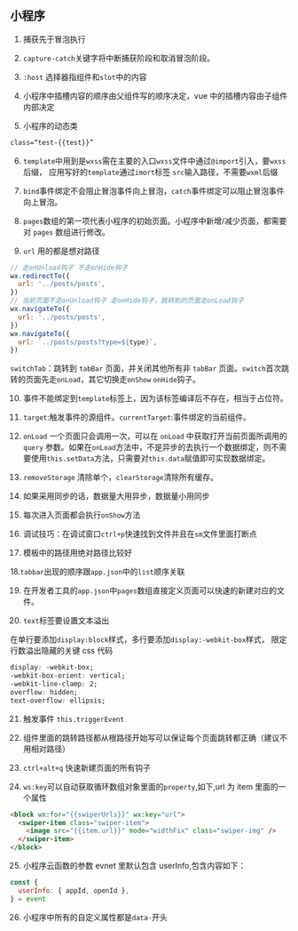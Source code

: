 ## 小程序

1. 捕获先于冒泡执行

2. `capture-catch`关键字将中断捕获阶段和取消冒泡阶段。

3. `:host` 选择器指组件和`slot`中的内容

4. 小程序中插槽内容的顺序由父组件写的顺序决定，vue 中的插槽内容由子组件内部决定

5. 小程序的动态类

```html
class=“test-{{test}}”
```

6. `template`中用到是`wxss`需在主要的入口`wxss`文件中通过`@import`引入，要`wxss`后缀，
   应用写好的`template`通过`imort`标签 `src`输入路径，不需要`wxml`后缀

7. `bind`事件绑定不会阻止冒泡事件向上冒泡，`catch`事件绑定可以阻止冒泡事件向上冒泡。

8. `pages`数组的第一项代表小程序的初始页面。小程序中新增/减少页面，都需要对 `pages` 数组进行修改。

9. `url` 用的都是想对路径

```js
// 走onUnload钩子 不走onHide钩子
wx.redirectTo({
  url: '../posts/posts',
})
// 当前页面不走onUnload钩子 走onHide钩子，跳转到的页面走onLoad钩子
wx.navigateTo({
  url: '../posts/posts',
})
wx.navigateTo({
  url: `../posts/posts?type=${type}`,
})
```

`switchTab`：跳转到 `tabBar` 页面，并关闭其他所有非 `tabBar` 页面。`switch`首次跳转的页面先走`onLoad`，其它切换走`onShow` `onHide`钩子。

10. 事件不能绑定到`template`标签上，因为该标签编译后不存在，相当于占位符。

11. `target`:触发事件的源组件。`currentTarget`:事件绑定的当前组件。

12. `onLoad` 一个页面只会调用一次，可以在 `onLoad` 中获取打开当前页面所调用的 `query` 参数。如果在`onLoad`方法中，不是异步的去执行一个数据绑定，则不需要使用`this.setData`方法，只需要对`this.data`赋值即可实现数据绑定。

13. `removeStorage` 清除单个，`clearStorage`清除所有缓存。

14. 如果采用同步的话，数据量大用异步，数据量小用同步

15. 每次进入页面都会执行`onShow`方法

16. 调试技巧：在调试窗口`ctrl+p`快速找到文件并且在`sm`文件里面打断点

17. 模板中的路径用绝对路径比较好

18.`tabbar`出现的顺序跟`app.json`中的`list`顺序关联

19. 在开发者工具的`app.json`中`pages`数组直接定义页面可以快速的新建对应的文件。

20. `text`标签要设置文本溢出

在单行要添加`display:block`样式，多行要添加`display:-webkit-box`样式， 限定行数溢出隐藏的关键 css 代码

```css
display: -webkit-box;
-webkit-box-orient: vertical;
-webkit-line-clamp: 2;
overflow: hidden;
text-overflow: ellipsis;
```

21. 触发事件 `this.triggerEvent`

22. 组件里面的跳转路径都从根路径开始写可以保证每个页面跳转都正确（建议不用相对路径）

23. `ctrl+alt+q` 快速新建页面的所有钩子

24) `ws:key`可以自动获取循环数组对象里面的`property`,如下,url 为 item 里面的一个属性

```html
<block wx:for="{{swiperUrls}}" wx:key="url">
  <swiper-item class="swiper-item">
    <image src="{{item.url}}" mode="widthFix" class="swiper-img" />
  </swiper-item>
</block>
```

25. 小程序云函数的参数 evnet 里默认包含 userInfo,包含内容如下：

```js
const {
  userInfo: { appId, openId },
} = event
```

26. 小程序中所有的自定义属性都是`data-`开头
